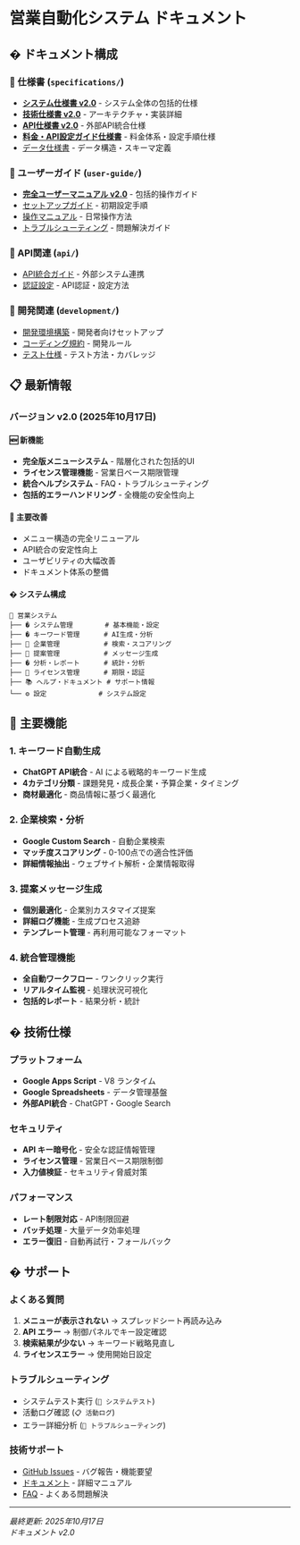 # 営業自動化システム ドキュメント

## � ドキュメント構成

### 🔧 仕様書 (`specifications/`)
- **[システム仕様書 v2.0](specifications/system-specification-v2.0.md)** - システム全体の包括的仕様
- **[技術仕様書 v2.0](specifications/technical-specification-v2.0.md)** - アーキテクチャ・実装詳細
- **[API仕様書 v2.0](specifications/api-specification-v2.0.md)** - 外部API統合仕様
- **[料金・API設定ガイド仕様書](specifications/pricing-api-guide-spec.md)** - 料金体系・設定手順仕様
- [データ仕様書](specifications/data-specification.md) - データ構造・スキーマ定義

### 👥 ユーザーガイド (`user-guide/`)
- **[完全ユーザーマニュアル v2.0](user-guide/complete-user-manual-v2.0.md)** - 包括的操作ガイド
- [セットアップガイド](user-guide/setup-guide.md) - 初期設定手順
- [操作マニュアル](user-guide/user-manual.md) - 日常操作方法
- [トラブルシューティング](user-guide/troubleshooting.md) - 問題解決ガイド

### 🔌 API関連 (`api/`)
- [API統合ガイド](api/integration-guide.md) - 外部システム連携
- [認証設定](api/authentication.md) - API認証・設定方法

### 🚀 開発関連 (`development/`)
- [開発環境構築](development/setup.md) - 開発者向けセットアップ
- [コーディング規約](development/coding-standards.md) - 開発ルール
- [テスト仕様](development/testing.md) - テスト方法・カバレッジ

## 📋 最新情報

### バージョン v2.0 (2025年10月17日)

#### 🆕 新機能
- **完全版メニューシステム** - 階層化された包括的UI
- **ライセンス管理機能** - 営業日ベース期限管理
- **統合ヘルプシステム** - FAQ・トラブルシューティング
- **包括的エラーハンドリング** - 全機能の安全性向上

#### 🔧 主要改善
- メニュー構造の完全リニューアル
- API統合の安定性向上  
- ユーザビリティの大幅改善
- ドキュメント体系の整備

#### � システム構成
```
🚀 営業システム
├── � システム管理        # 基本機能・設定
├── � キーワード管理      # AI生成・分析
├── 🏢 企業管理           # 検索・スコアリング
├── 💼 提案管理           # メッセージ生成
├── � 分析・レポート      # 統計・分析
├── 🔐 ライセンス管理      # 期限・認証
├── 📚 ヘルプ・ドキュメント # サポート情報
└── ⚙️ 設定             # システム設定
```

## 🎯 主要機能

### 1. キーワード自動生成
- **ChatGPT API統合** - AI による戦略的キーワード生成
- **4カテゴリ分類** - 課題発見・成長企業・予算企業・タイミング
- **商材最適化** - 商品情報に基づく最適化

### 2. 企業検索・分析
- **Google Custom Search** - 自動企業検索
- **マッチ度スコアリング** - 0-100点での適合性評価
- **詳細情報抽出** - ウェブサイト解析・企業情報取得

### 3. 提案メッセージ生成
- **個別最適化** - 企業別カスタマイズ提案
- **詳細ログ機能** - 生成プロセス追跡
- **テンプレート管理** - 再利用可能なフォーマット

### 4. 統合管理機能
- **全自動ワークフロー** - ワンクリック実行
- **リアルタイム監視** - 処理状況可視化
- **包括的レポート** - 結果分析・統計

## � 技術仕様

### プラットフォーム
- **Google Apps Script** - V8 ランタイム
- **Google Spreadsheets** - データ管理基盤
- **外部API統合** - ChatGPT・Google Search

### セキュリティ
- **API キー暗号化** - 安全な認証情報管理
- **ライセンス管理** - 営業日ベース期限制御
- **入力値検証** - セキュリティ脅威対策

### パフォーマンス
- **レート制限対応** - API制限回避
- **バッチ処理** - 大量データ効率処理
- **エラー復旧** - 自動再試行・フォールバック

## � サポート

### よくある質問
1. **メニューが表示されない** → スプレッドシート再読み込み
2. **API エラー** → 制御パネルでキー設定確認
3. **検索結果が少ない** → キーワード戦略見直し
4. **ライセンスエラー** → 使用開始日設定

### トラブルシューティング
- システムテスト実行 (`🧪 システムテスト`)
- 活動ログ確認 (`📋 活動ログ`)
- エラー詳細分析 (`🐛 トラブルシューティング`)

### 技術サポート
- [GitHub Issues](https://github.com/your-repo/issues) - バグ報告・機能要望
- [ドキュメント](README.md) - 詳細マニュアル
- [FAQ](user-guide/troubleshooting.md) - よくある問題解決

---

*最終更新: 2025年10月17日*  
*ドキュメント v2.0*

